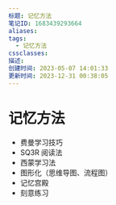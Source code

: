 ```yaml
---
标题: 记忆方法
笔记ID: 1683439293664
aliases: 
tags:
  - 记忆方法
cssclasses: 
描述: 
创建时间: 2023-05-07 14:01:33
更新时间: 2023-12-31 00:38:05
---
```


# 记忆方法

- 费曼学习技巧
- SQ3R 阅读法
- 西蒙学习法
- 图形化（思维导图、流程图）
- 记忆宫殿
- 刻意练习
